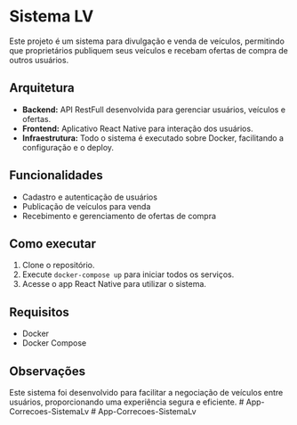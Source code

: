 # Sistema LV

Este projeto é um sistema para divulgação e venda de veículos, permitindo que proprietários publiquem seus veículos e recebam ofertas de compra de outros usuários.

## Arquitetura

- **Backend:** API RestFull desenvolvida para gerenciar usuários, veículos e ofertas.
- **Frontend:** Aplicativo React Native para interação dos usuários.
- **Infraestrutura:** Todo o sistema é executado sobre Docker, facilitando a configuração e o deploy.

## Funcionalidades

- Cadastro e autenticação de usuários
- Publicação de veículos para venda
- Recebimento e gerenciamento de ofertas de compra

## Como executar

1. Clone o repositório.
2. Execute `docker-compose up` para iniciar todos os serviços.
3. Acesse o app React Native para utilizar o sistema.

## Requisitos

- Docker
- Docker Compose

## Observações

Este sistema foi desenvolvido para facilitar a negociação de veículos entre usuários, proporcionando uma experiência segura e eficiente.
#   A p p - C o r r e c o e s - S i s t e m a L v  
 #   A p p - C o r r e c o e s - S i s t e m a L v  
 